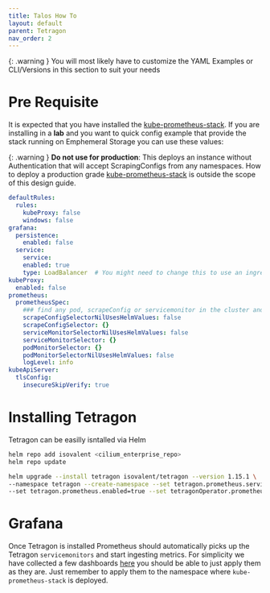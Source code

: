 ```yaml
---
title: Talos How To
layout: default
parent: Tetragon
nav_order: 2
---
```


{: .warning }
You will most likely have to customize the YAML Examples or CLI/Versions in this section to suit your needs

# Pre Requisite

It is expected that you have installed the [kube-prometheus-stack](https://github.com/prometheus-community/helm-charts/tree/main/charts/kube-prometheus-stack). If you are installing in a **lab** and you want to quick config example that provide the stack running on Emphemeral Storage you can use these values:

{: .warning }
**Do not use for production**: This deploys an instance without Authentication that will accept ScrapingConfigs from any namespaces. How to deploy a production grade [kube-prometheus-stack](https://github.com/prometheus-community/helm-charts/tree/main/charts/kube-prometheus-stack) is outside the scope of this design guide.


```yaml
defaultRules:
  rules:
    kubeProxy: false
    windows: false
grafana:
  persistence:
    enabled: false
  service:
    service:
    enabled: true
    type: LoadBalancer  # You might need to change this to use an ingress controller instead
kubeProxy:
  enabled: false
prometheus:
  prometheusSpec:
    ### find any pod, scrapeConfig or servicemonitor in the cluster and don't worry about how they are labeled so everything should be scraped both cluster metrics as well as tetragon.
    scrapeConfigSelectorNilUsesHelmValues: false
    scrapeConfigSelector: {}
    serviceMonitorSelectorNilUsesHelmValues: false
    serviceMonitorSelector: {}
    podMonitorSelector: {}
    podMonitorSelectorNilUsesHelmValues: false
    logLevel: info
kubeApiServer:
  tlsConfig:
    insecureSkipVerify: true
```

# Installing Tetragon

Tetragon can be easilly isntalled via Helm

```bash
helm repo add isovalent <cilium_enterprise_repo>
helm repo update

helm upgrade --install tetragon isovalent/tetragon --version 1.15.1 \
--namespace tetragon --create-namespace --set tetragon.prometheus.serviceMonitor.enabled=true --set tetragonOperator.prometheus.serviceMonitor.enabled=true \
--set tetragon.prometheus.enabled=true --set tetragonOperator.prometheus.enabled=true
```

# Grafana

Once Tetragon is installed Prometheus should automatically picks up the Tetragon `servicemonitors` and start ingesting metrics.
For simplicity we have collected a few dashboards [here](https://github.com/datacenter/cilium-dc-design/tree/main/docs/tetragon/grafana/dashboards) you should be able to just apply them as they are. Just remember to apply them  to the namespace where `kube-prometheus-stack` is deployed.